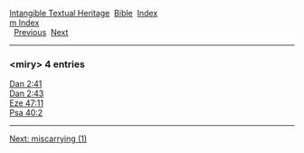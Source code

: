 [Intangible Textual Heritage](../../index)  [Bible](../index) 
[Index](index)   
[m Index](_m_)  
  [Previous](c07467)  [Next](c07469) 

------------------------------------------------------------------------

### &lt;miry&gt; 4 entries

[Dan 2:41](../kjv/dan002.htm#041)  
[Dan 2:43](../kjv/dan002.htm#043)  
[Eze 47:11](../kjv/eze047.htm#011)  
[Psa 40:2](../kjv/psa040.htm#002)  

------------------------------------------------------------------------

[Next: miscarrying (1)](c07469)
